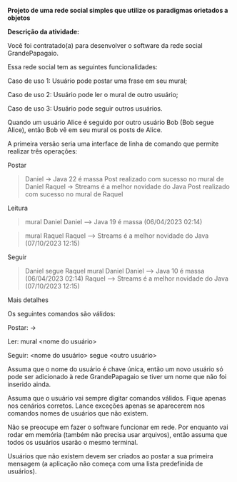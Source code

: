 **Projeto de uma rede social simples que utilize os paradigmas orietados a objetos**

**Descrição da atividade:**

Você foi contratado(a) para desenvolver o software da rede social GrandePapagaio. 

Essa rede social tem as seguintes funcionalidades:

Caso de uso 1: Usuário pode postar uma frase em seu mural;

Caso de uso 2: Usuário pode ler o mural de outro usuário;

Caso de uso 3: Usuário pode seguir outros usuários. 

Quando um usuário Alice é seguido por outro usuário Bob (Bob segue Alice), então Bob vê em seu mural os posts de Alice.

A primeira versão seria uma interface de linha de comando que permite realizar três operações:

Postar

> Daniel -> Java 22 é massa
Post realizado com sucesso no mural de Daniel
> Raquel -> Streams é a melhor novidade do Java
Post realizado com sucesso no mural de Raquel

Leitura

> mural Daniel
Daniel --> Java 19 é massa (06/04/2023 02:14)

> mural Raquel
Raquel --> Streams é a melhor novidade do Java (07/10/2023 12:15)


Seguir

> Daniel segue Raquel
> mural Daniel
Daniel --> Java 10 é massa (06/04/2023 02:14)
Raquel --> Streams é a melhor novidade do Java (07/10/2023 12:15)

Mais detalhes

Os seguintes comandos são válidos:

Postar: 
<nome do usuario> -> <messagem>

Ler: 
mural <nome do usuário>

Seguir: 
<nome do usuário> segue <outro usuário>

Assuma que o nome do usuário é chave única, então um novo usuário só pode ser adicionado à rede GrandePapagaio se tiver um nome que não foi inserido ainda.

Assuma que o usuário vai sempre digitar comandos válidos. Fique apenas nos cenários corretos. Lance exceções apenas se aparecerem nos comandos nomes de usuários que não existem.

Não se preocupe em fazer o software funcionar em rede. Por enquanto vai rodar em memória (também não precisa usar arquivos), então assuma que todos os usuários usarão o mesmo terminal.

Usuários que não existem devem ser criados ao postar a sua primeira mensagem (a aplicação não começa com uma lista predefinida de usuários).
